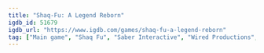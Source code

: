 ```yaml
---
title: "Shaq-Fu: A Legend Reborn"
igdb_id: 51679
igdb_url: "https://www.igdb.com/games/shaq-fu-a-legend-reborn"
tag: ["Main game", "Shaq Fu", "Saber Interactive", "Wired Productions", "Big Deez Productions", "Fighting", "Sport", "Hack and slash/Beat 'em up", "Indie", "Arcade", "Single player", "Side view", "Action", "Comedy"]
---
```

